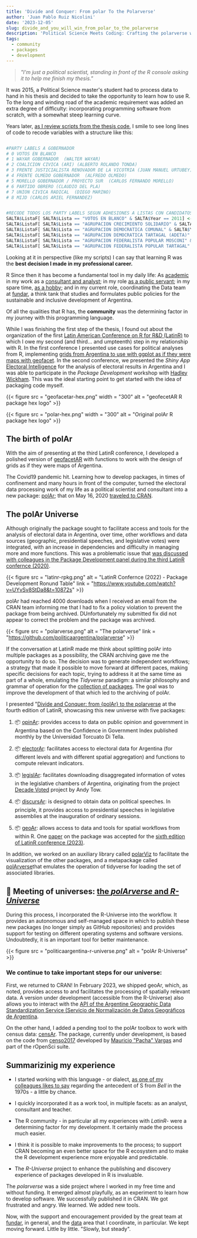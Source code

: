 ```yaml
---
title: 'Divide and Conquer: From polar To the Polarverse'
author: 'Juan Pablo Ruiz Nicolini'
date: '2023-12-05'
slug: divide_and_you_will_win_from_polar_to_the_polarverse
description: 'Political Science Meets Coding: Crafting the polarverse with R and the LatinR Connection.'
tags: 
  - community
  - packages
  - development
---
```


> *"I'm just a political scientist, standing in front of the R console  asking it to help me finish my thesis."*

It was 2015, a Political Science master's student had to process data to hand in his thesis and decided to take the opportunity to learn how to use R. To the long and winding road of the academic requirement was added an extra degree of difficulty: incorporating programming software from scratch, with a somewhat steep learning curve.

Years later, [as I review scripts from the thesis code](https://github.com/TuQmano/evoteSALTA_UTDT), I smile to see long lines of code to recode variables with a structure like this:

```r

#PARTY LABELS A GOBERNADOR
# 0 VOTOS EN BLANCO
# 1 WAYAR GOBERNADOR  (WALTER WAYAR)
# 2 COALICION CIVICA (ARI) (ALBERTO ROLANDO TONDA)
# 3 FRENTE JUSTICIALISTA RENOVADOR DE LA VICOTRIA (JUAN MANUEL URTUBEY)
# 4 FRENTE OLMEDO GOBERNADOR  (ALFREDO OLMEDO)
# 5 MORELLO GOBERNADOR / PROYECTO SUR  (CARLOS FERNANDO MORELLO)
# 6 PARTIDO OBRERO (CLAUDIO DEL PLA)
# 7 UNION CIVICA RADICAL  (DIEGO MARINO)
# 8 MIJD (CARLOS ARIEL FERNANDEZ)


#RECODE TODOS LOS PARTY LABELS SEGUN ADHESIONES A LISTAS CON CANDIDATOS A GOBERNADOR
SALTA$ListaF[ SALTA$Lista == "VOTOS EN BLANCO" & SALTA$Year == 2011] <-9999
SALTA$ListaF[ SALTA$Lista == "AGRUPACION CRECIMIENTO SOLIDARIO" & SALTA$Year == 2011] <-3
SALTA$ListaF[ SALTA$Lista == "AGRUPACION DEMOCRATICA COMUNAL" & SALTA$Year == 2011] <-3
SALTA$ListaF[ SALTA$Lista == "AGRUPACION DEMOCRATICA TARTAGAL (ADETA)" & SALTA$Year == 2011] <-3
SALTA$ListaF[ SALTA$Lista == "AGRUPACION FEDERALISTA POPULAR MOSCONI" & SALTA$Year == 2011] <-1
SALTA$ListaF[ SALTA$Lista == "AGRUPACION FEDERALISTA POPULAR TARTAGAL" & SALTA$Year == 2011] <-3
```

Looking at it in perspective (like my scripts) I can say that learning R was the **best decision I made in my professional career.**

R Since then it has become a fundamental tool in my daily life: As [academic](https://tuqmano.github.io/geo_utdt/) in my work as a [consultant and analyst](https://twitter.com/menta_arg); in my role [as a public servant](https://ropensci.org/es/blog/2022/11/23/r-universe-stars-1-es/); in my spare time, [as a hobby](https://twitter.com/TuQmano/status/1426882408574595072); and in my current role, coordinating the Data team at [fundar](https://fund.ar/), a think tank that studies and formulates public policies for the sustainable and inclusive development of Argentina.

Of all the qualities that R has, the **community** was the determining factor in my journey with this programming language.

While I was finishing the first step of the thesis, I found out about the organization of the first [Latin American Conference on R for R\&D (LatinR)](https://latin-r.com/) to which I owe my second (and third... and umpteenth) step in my relationship with R. In the first conference I presented use cases for political analyses from R, implementing [grids from Argentina to use with ggplot as if they were maps with geofacet](https://www.researchgate.net/publication/327382101_Geofaceting_Argentina_LatinR_2018). In the second conference, we presented the *Shiny App* [Electoral Intelligence](http://inteligenciaelectoral.mentacomunicacion.com.ar/) for the analysis of electoral results in Argentina and I was able to participate in the *Package Development* workshop with [Hadley Wickham](https://hadley.nz/). This was the ideal starting point to get started with the idea of packaging code myself.

{{< figure src = "geofacetar-hex.png" width = "300" alt = "geofecetAR R package hex logo" >}}

{{< figure src = "polar-hex.png" width = "300" alt = "Original polAr R package hex logo" >}}


## The birth of polAr

With the aim of presenting at the third LatinR conference, I developed a polished version of [geofacetAR](https://electorarg.github.io/geofaceteAR/) with functions to work with the design of grids as if they were maps of Argentina.

The Covid19 pandemic hit. Learning how to develop packages, in times of confinement and many hours in front of the computer, turned the electoral data processing work of my life as a political scientist and consultant into a new package: [polAr](https://github.com/electorArg/polAr); that on May 16, 2020 [traveled to CRAN](https://twitter.com/CRANberriesFeed/status/1261597845808975872).

## The polAr Universe

Although originally the package sought to facilitate access and tools for the analysis of electoral data in Argentina, over time, other workflows and data sources (geographic, presidential speeches, and legislative votes) were integrated, with an increase in dependencies and difficulty in managing more and more functions. This was a problematic issue that [was discussed with colleagues in the Package Development panel during the third LatinR confernce (2020)](https://www.youtube.com/watch?v=UYvSv8StDa8&t=10872s).

{{< figure src = "latinr-rpkg.png" alt = "LatinR Confernce (2022) - Package Development Ronund Table" link = "https://www.youtube.com/watch?v=UYvSv8StDa8&t=10872s" >}}


polAr had reached 4000 downloads when I received an email from the CRAN team informing me that I had to fix a policy violation to prevent the package from being archived. DUnfortunately my submitted fix did not appear to correct the problem and the package was archived.

{{< figure src = "polarverse.png" alt = "The polarverse" link = "https://github.com/politicaargentina/polarverse" >}}

If the conversation at LatinR made me think about splitting polAr into multiple packages as a possibility, the CRAN archiving gave me the opportunity to do so. The decision was to generate independent workflows; a strategy that made it possible to move forward at different paces, making specific decisions for each topic, trying to address it at the same time as part of a whole, emulating the *Tidyverse* paradigm: a similar philosophy and grammar of operation for the [collection of packages](https://tuqmano.ar/2021/06/05/de-polar-al-polarverse/). The goal was to improve the development of that which led to the archiving of polAr.

I presented "[Divide and Conquer: from {polAr} to the polarverse](https://github.com/TuQmano/latinr2021/blob/master/divide_reinaras/divide_reinaras.pdf) at the fourth edition of LatinR, showcasing this new universe with five packages:

1. 📦 [opinAr](https://politicaargentina.r-universe.dev/opinAr): provides access to data on public opinion and government in Argentina based on the Confidence in Government Index published monthly by the Universidad Torcuato Di Tella.

2. 📦 [electorAr](https://politicaargentina.r-universe.dev/electorAr): facilitates access to electoral data for Argentina (for different levels and with different spatial aggregation) and functions to compute relevant indicators.

3. 📦 [legislAr](https://politicaargentina.r-universe.dev/legislAr): facilitates downloading disaggregated information of votes in the legislative chambers of Argentina, originating from the project [Decade Voted](https://andytow.com/scripts/disciplina/index-d.html) project by Andy Tow.

4. 📦 [discursAr](https://politicaargentina.r-universe.dev/discursAr): is designed to obtain data on political speeches. In principle, it provides access to presidential speeches in legislative assemblies at the inauguration of ordinary sessions.

5. 📦 [geoAr](https://politicaargentina.r-universe.dev/geoAr): allows access to data and tools for spatial workflows from within R. One [paper](https://github.com/TuQmano/latinr2023/blob/main/geoAr/geoAr.pdf) on the package was accepted for the [sixth edition of LatinR conference (2023)](https://latin-r.com/).

In addition, we worked on an auxiliary library called [polarViz](https://politicaargentina.r-universe.dev/polArViz) to facilitate the visualization of the other packages, and a metapackage called [polArverse](https://politicaargentina.r-universe.dev/polArverse)that emulates the operation of tidyverse for loading the set of associated libraries.

## 🌠 Meeting of universes: [the *polArverse* and *R-Universe*](https://politicaargentina.r-universe.dev/builds)

During this process, I incorporated  the R-Universe into the workflow. It provides an autonomous and self-managed space in which to publish these new packages (no longer simply as GitHub repositories) and provides support for testing on different operating systems and software versions. Undoubtedly, it is an important tool for better maintenance.

{{< figure src = "politicaargentina-r-universe.png" alt = "polAr R-Universe" >}}

### We continue to take important steps for our universe:

First, we returned to CRAN! In February 2023, we shipped geoAr, which, as noted, provides access to and facilitates the processing of spatially relevant data. A version under development (accessible from the R-Universe) also allows you to interact with the [API of the Argentine Geographic Data Standardization Service (Servicio de Normalización de Datos Geográficos de Argentina](https://georef-ar-api.readthedocs.io/es/latest/).

On the other hand, I added a pending tool to the polAr toolbox to work with census data: [censAr](https://github.com/PoliticaArgentina/censAr). The package, currently under development, is based on the code from [censo2017](https://docs.ropensci.org/censo2017/) developed by [Mauricio "Pacha" Vargas](https://ropensci.org/author/pach%C3%A1-aka-mauricio-vargas-sep%C3%BAlveda/) and part of the rOpenSci suite.

## Summarizinig my experience 

- I started working with this language - or dialect, [as one of my colleagues likes to say](https://tuqmano.github.io/CienciaDeDatosCiPol/clases/clase1.html#12) regarding the antecedent of S from *Bell* in the 1970s - a little by chance.

- I quickly incorporated it as a work tool, in multiple facets: as an analyst, consultant and teacher.

- The R community -  in particular all my experiences with *LatinR*\- were a determining factor for my development. It certainly made the process much easier.

- I think it is possible to make improvements to the process; to support CRAN becoming an even better space for the R ecosystem and to make the R development experience more enjoyable and predictable.

- The *R-Universe* project to enhance the publishing and discovery experience of packages developed in R is invaluable.

The *polarverse* was a side project where I worked in my free time and without funding. It emerged almost playfully, as an experiment to learn how to develop software. We successfully published it in CRAN. We got frustrated and angry. We learned. We added new tools. 

Now, with the support and encouragement provided by the great team at [fundar](https://fund.ar/), in general, and the [data](https://fund.ar/area/datos/) area that I coordinate, in particular. We kept moving forward. Little by little. "Slowly, but steady".


